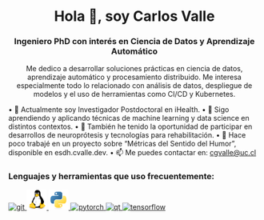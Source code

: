 


<h1 align="center">Hola 👋, soy Carlos Valle</h1>  
<h3 align="center">Ingeniero PhD con interés en Ciencia de Datos y Aprendizaje Automático</h3>


<p align="center">Me dedico a desarrollar soluciones prácticas en ciencia de datos, aprendizaje automático y procesamiento distribuido. Me interesa especialmente todo lo relacionado con análisis de datos, despliegue de modelos y el uso de herramientas como CI/CD y Kubernetes.</p>


•	🔭 Actualmente soy Investigador Postdoctoral en iHealth.
•	🌱 Sigo aprendiendo y aplicando técnicas de machine learning y data science en distintos contextos.
•	🧠 También he tenido la oportunidad de participar en desarrollos de neuroprótesis y tecnologías para rehabilitación.
•	🚀 Hace poco trabajé en un proyecto sobre “Métricas del Sentido del Humor”, disponible en esdh.cvalle.dev.
•	📫 Me puedes contactar en: cgvalle@uc.cl


<h3 align="left">Lenguajes y herramientas que uso frecuentemente:</h3>  
<p align="left"> 
  <a href="https://git-scm.com/" target="_blank"> <img src="https://www.vectorlogo.zone/logos/git-scm/git-scm-icon.svg" alt="git" width="40" height="40"/> </a> 
  <a href="https://www.linux.org/" target="_blank"> <img src="https://raw.githubusercontent.com/devicons/devicon/master/icons/linux/linux-original.svg" alt="linux" width="40" height="40"/> </a> 
  <a href="https://www.python.org" target="_blank"> <img src="https://raw.githubusercontent.com/devicons/devicon/master/icons/python/python-original.svg" alt="python" width="40" height="40"/> </a> 
  <a href="https://pytorch.org/" target="_blank"> <img src="https://www.vectorlogo.zone/logos/pytorch/pytorch-icon.svg" alt="pytorch" width="40" height="40"/> </a> 
  <a href="https://www.qt.io/" target="_blank"> <img src="https://upload.wikimedia.org/wikipedia/commons/0/0b/Qt_logo_2016.svg" alt="qt" width="40" height="40"/> </a> 
  <a href="https://www.tensorflow.org" target="_blank"> <img src="https://www.vectorlogo.zone/logos/tensorflow/tensorflow-icon.svg" alt="tensorflow" width="40" height="40"/> </a> 
</p>



